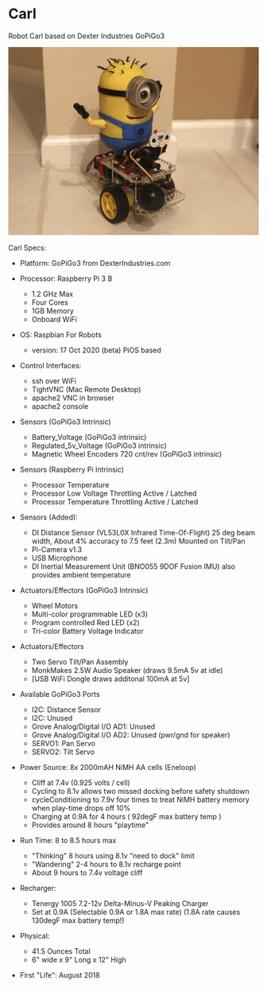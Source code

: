 # Carl
Robot Carl based on Dexter Industries GoPiGo3

![Carl The GoPiGo3 Based Robot](/Graphics/Carl_the_GoPiGo3_robot.jpg?raw=true)

Carl Specs:

- Platform: GoPiGo3 from DexterIndustries.com

- Processor: Raspberry Pi 3 B
  * 1.2 GHz Max
  * Four Cores
  * 1GB Memory
  * Onboard WiFi

- OS: Raspbian For Robots
  * version: 17 Oct 2020 (beta) PiOS based
 
- Control Interfaces: 
  * ssh over WiFi
  * TightVNC (Mac Remote Desktop)
  * apache2 VNC in browser
  * apache2 console

- Sensors (GoPiGo3 Intrinsic)
  * Battery_Voltage (GoPiGo3 intrinsic)
  * Regulated_5v_Voltage (GoPiGo3 intrinsic)
  * Magnetic Wheel Encoders 720 cnt/rev (GoPiGo3 intrinsic)

- Sensors (Raspberry Pi Intrinsic)  
  * Processor Temperature 
  * Processor Low Voltage Throttling Active / Latched
  * Processor Temperature Throttling Active / Latched
  
- Sensors (Added):
  * DI Distance Sensor (VL53L0X Infrared Time-Of-Flight)
    25 deg beam width, About 4% accuracy to 7.5 feet (2.3m) 
    Mounted on Tilt/Pan
  * Pi-Camera v1.3
  * USB Microphone
  * DI Inertial Measurement Unit (BNO055 9DOF Fusion IMU)
    also provides ambient temperature 
  
- Actuators/Effectors (GoPiGo3 Intrinsic)
  * Wheel Motors
  * Multi-color programmable LED (x3)
  * Program controlled Red LED (x2)
  * Tri-color Battery Voltage Indicator

- Actuators/Effectors 
  * Two Servo Tilt/Pan Assembly
  * MonkMakes 2.5W Audio Speaker (draws 9.5mA 5v at idle)
  * [USB WiFi Dongle draws additonal 100mA at 5v] 
  
- Available GoPiGo3 Ports
  * I2C: Distance Sensor
  * I2C: Unused
  * Grove Analog/Digital I/O AD1: Unused
  * Grove Analog/Digital I/O AD2: Unused (pwr/gnd for speaker)
  * SERVO1: Pan Servo
  * SERVO2: Tilt Servo

- Power Source: 8x 2000mAH NiMH AA cells (Eneloop)
  * Cliff at 7.4v (0.925 volts / cell)
  * Cycling to 8.1v allows two missed docking before safety shutdown
  * cycleConditioning to 7.9v four times to treat NiMH battery memory 
    when play-time drops off 10%
  * Charging at 0.9A for 4 hours ( 92degF max battery temp )
  * Provides around 8 hours "playtime"
  
- Run Time: 8 to 8.5 hours max 
  * "Thinking" 8 hours using 8.1v "need to dock" limit
  * "Wandering" 2-4 hours to 8.1v recharge point
  * About 9 hours to 7.4v voltage cliff

- Recharger:  
  * Tenergy 1005 7.2-12v Delta-Minus-V Peaking Charger
  * Set at 0.9A (Selectable 0.9A or 1.8A max rate)
    (1.8A rate causes 130degF max battery temp!)

- Physical:
  * 41.5 Ounces Total
  * 6" wide x 9" Long x 12" High

- First "Life": August 2018 
